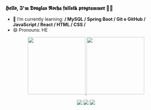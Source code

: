### 𝕳𝖊𝖑𝖑𝖔, 𝕴'𝖒 𝕯𝖔𝖚𝖌𝖑𝖆𝖘 𝕽𝖔𝖈𝖍𝖆 𝖋𝖚𝖑𝖑𝖘𝖙𝖐 𝖕𝖗𝖔𝖌𝖗𝖆𝖒𝖒𝖊𝖗  👾👾



- 🌱 I’m currently learning: **/ MySQL / Spring Boot / Git e GitHub / JavaScript / React / HTML / CSS /**
- 😄 Pronouns: HE


<div align="center">
  <a href="https://github.com/rafaballerini">
  <img height="180em" src="https://github-readme-stats.vercel.app/api?username=dogzeira&show_icons=true&theme=dark&include_all_commits=true&count_private=true"/>
  <img height="180em" src="https://github-readme-stats.vercel.app/api/top-langs/?username=dogzeira&layout=compact&langs_count=7&theme=dark"/>


    
  <a href="https://instagram.com/_dogzeiraa_" target="_blank"><img src="https://img.shields.io/badge/-Instagram-%23E4405F?style=for-the-badge&logo=instagram&logoColor=white" target="_blank"></a>
 <a href = "douglasdanilobutu13@gmail.com"><img src="https://img.shields.io/badge/-Gmail-%23333?style=for-the-badge&logo=gmail&logoColor=white" target="_blank"></a>
  <a href="https://www.linkedin.com/in/doug-rocha/" target="_blank"><img src="https://img.shields.io/badge/-LinkedIn-%230077B5?style=for-the-badge&logo=linkedin&logoColor=white" target="_blank"></a> 
